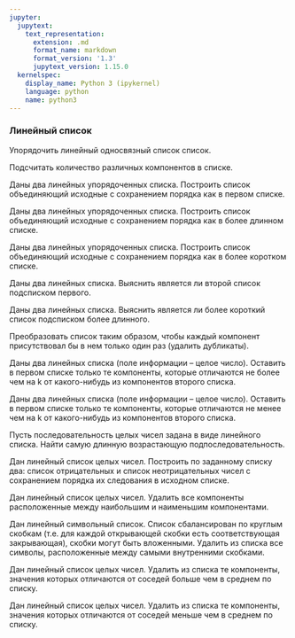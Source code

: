 ```yaml
---
jupyter:
  jupytext:
    text_representation:
      extension: .md
      format_name: markdown
      format_version: '1.3'
      jupytext_version: 1.15.0
  kernelspec:
    display_name: Python 3 (ipykernel)
    language: python
    name: python3
---
```


### Линейный список


Упорядочить линейный односвязный список список.


Подсчитать количество различных компонентов в списке.


Даны два линейных упорядоченных списка.
Построить список объединяющий исходные с сохранением порядка как в первом списке.


Даны два линейных упорядоченных списка.
Построить список объединяющий исходные с сохранением порядка как в более длинном списке.


Даны два линейных упорядоченных списка.
Построить список объединяющий исходные с сохранением порядка как в более коротком списке.


Даны два линейных списка.
Выяснить является ли второй список подсписком первого.


Даны два линейных списка.
Выяснить является ли более короткий список подсписком более длинного.


Преобразовать список таким образом, чтобы каждый компонент присутствовал
бы в нем только один раз (удалить дубликаты).


Даны два линейных списка (поле информации – целое число).
Оставить в первом списке только те компоненты, которые отличаются не более чем
на k от какого-нибудь из компонентов второго списка.


Даны два линейных списка (поле информации – целое число).
Оставить в первом списке только те компоненты, которые отличаются не менее чем
на k от какого-нибудь из компонентов второго списка.


Пусть последовательность целых чисел задана в виде линейного списка.
Найти самую длинную возрастающую подпоследовательность.


Дан линейный список целых чисел.
Построить по заданному списку два:
список отрицательных и список неотрицательных чисел с сохранением порядка
их следования в исходном списке.


Дан линейный список целых чисел.
Удалить все компоненты расположенные между наибольшим и наименьшим компонентами.


Дан линейный символьный список.
Список сбалансирован по круглым скобкам
(т.е. для каждой открывающей скобки есть соответствующая закрывающая),
скобки могут быть вложенными.
Удалить из списка все символы, расположенные между самыми внутренними скобками.


Дан линейный список целых чисел.
Удалить из списка те компоненты, значения которых отличаются от соседей больше
чем в среднем по списку.


Дан линейный список целых чисел.
Удалить из списка те компоненты, значения которых отличаются от соседей меньше
чем в среднем по списку.
